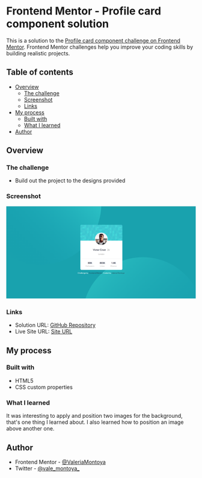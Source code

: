 # Frontend Mentor - Profile card component solution

This is a solution to the [Profile card component challenge on Frontend Mentor](https://www.frontendmentor.io/challenges/profile-card-component-cfArpWshJ). Frontend Mentor challenges help you improve your coding skills by building realistic projects.

## Table of contents

- [Overview](#overview)
  - [The challenge](#the-challenge)
  - [Screenshot](#screenshot)
  - [Links](#links)
- [My process](#my-process)
  - [Built with](#built-with)
  - [What I learned](#what-i-learned)
- [Author](#author)

## Overview

### The challenge

- Build out the project to the designs provided

### Screenshot

![](./images/screenshot.png)

### Links

- Solution URL: [GitHub Repository](https://github.com/ValeriaMontoya/profile-card-component)
- Live Site URL: [Site URL](https://valeriamontoya.github.io/profile-card-component/)

## My process

### Built with

- HTML5
- CSS custom properties

### What I learned

It was interesting to apply and position two images for the background, that's one thing I learned about.
I also learned how to position an image above another one.

## Author

- Frontend Mentor - [@ValeriaMontoya](https://www.frontendmentor.io/profile/ValeriaMontoya)
- Twitter - [@vale_montoya\_](https://twitter.com/vale_montoya_)
